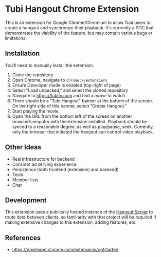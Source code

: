 # Tubi Hangout Chrome Extension

This is an extension for Google Chrome/Chromium to allow Tubi users to
create a hangout and synchronize their playback. It's currently a POC that
demonstrates the viability of the feature, but may contain various bugs or
limitations.

## Installation

You'll need to manually install the extension.

1) Clone the repository
2) Open Chrome, navigate to `chrome://extensions`
3) Ensure Developer mode is enabled (top-right of page)
4) Select "Load unpacked," and select the cloned repository
5) Navigate to https://tubitv.com and find a _movie_ to watch
6) There should be a "Tubi Hangout" banner at the bottom of the screen. On the
   right side of this banner, select "Create Hangout."
7) Start playing the movie
8) Open the URL from the bottom left of the screen on another browser/computer
   with the extension installed. Playback should be synced to a reasonable 
   degree, as well as play/pause, seek. Currently, only the browser that
   initiated the hangout can control video playback.

## Other Ideas

* Real infrastructure for backend
* Consider ad serving experience
* Persistence (both frontend (extension) and backend)
* Tests
* Member lists
* Chat

## Development

This extension uses a publically hosted instance of the [Hangout Server](https://github.com/longshorej/tubi-hangout-server) to route data between clients, so familiarity with that project will be required if making extensive changes to this extension, adding features, etc.

## References

* https://developer.chrome.com/extensions/getstarted
